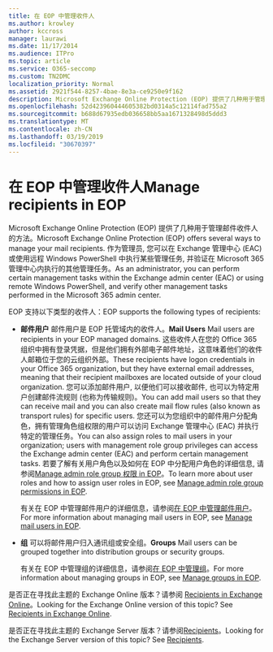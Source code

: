 ```yaml
---
title: 在 EOP 中管理收件人
ms.author: krowley
author: kccross
manager: laurawi
ms.date: 11/17/2014
ms.audience: ITPro
ms.topic: article
ms.service: O365-seccomp
ms.custom: TN2DMC
localization_priority: Normal
ms.assetid: 2921f544-8257-4bae-8e3a-ce9250e9f162
description: Microsoft Exchange Online Protection (EOP) 提供了几种用于管理邮件收件人的方法。 作为管理员, 您可以在 Exchange 管理中心 (EAC) 或使用远程 Windows PowerShell 中执行某些管理任务, 并验证在 Microsoft 365 管理中心内执行的其他管理任务。
ms.openlocfilehash: 52d423960444605382bd0314a5c12114fad755a2
ms.sourcegitcommit: b688d67935edb036658bb5aa1671328498d5ddd3
ms.translationtype: MT
ms.contentlocale: zh-CN
ms.lasthandoff: 03/19/2019
ms.locfileid: "30670397"
---
```

# <a name="manage-recipients-in-eop"></a><span data-ttu-id="35180-104">在 EOP 中管理收件人</span><span class="sxs-lookup"><span data-stu-id="35180-104">Manage recipients in EOP</span></span>

<span data-ttu-id="35180-105">Microsoft Exchange Online Protection (EOP) 提供了几种用于管理邮件收件人的方法。</span><span class="sxs-lookup"><span data-stu-id="35180-105">Microsoft Exchange Online Protection (EOP) offers several ways to manage your mail recipients.</span></span> <span data-ttu-id="35180-106">作为管理员, 您可以在 Exchange 管理中心 (EAC) 或使用远程 Windows PowerShell 中执行某些管理任务, 并验证在 Microsoft 365 管理中心内执行的其他管理任务。</span><span class="sxs-lookup"><span data-stu-id="35180-106">As an administrator, you can perform certain management tasks within the Exchange admin center (EAC) or using remote Windows PowerShell, and verify other management tasks performed in the Microsoft 365 admin center.</span></span>
  
<span data-ttu-id="35180-107">EOP 支持以下类型的收件人：</span><span class="sxs-lookup"><span data-stu-id="35180-107">EOP supports the following types of recipients:</span></span>
  
- <span data-ttu-id="35180-108">**邮件用户** 邮件用户是 EOP 托管域内的收件人。</span><span class="sxs-lookup"><span data-stu-id="35180-108">**Mail Users** Mail users are recipients in your EOP managed domains.</span></span> <span data-ttu-id="35180-109">这些收件人在您的 Office 365 组织中拥有登录凭据，但是他们拥有外部电子邮件地址，这意味着他们的收件人邮箱位于您的云组织外部。</span><span class="sxs-lookup"><span data-stu-id="35180-109">These recipients have logon credentials in your Office 365 organization, but they have external email addresses, meaning that their recipient mailboxes are located outside of your cloud organization.</span></span> <span data-ttu-id="35180-110">您可以添加邮件用户, 以便他们可以接收邮件, 也可以为特定用户创建邮件流规则 (也称为传输规则)。</span><span class="sxs-lookup"><span data-stu-id="35180-110">You can add mail users so that they can receive mail and you can also create mail flow rules (also known as transport rules) for specific users.</span></span> <span data-ttu-id="35180-111">您还可以为您组织中的邮件用户分配角色，拥有管理角色组权限的用户可以访问 Exchange 管理中心 (EAC) 并执行特定的管理任务。</span><span class="sxs-lookup"><span data-stu-id="35180-111">You can also assign roles to mail users in your organization; users with management role group privileges can access the Exchange admin center (EAC) and perform certain management tasks.</span></span> <span data-ttu-id="35180-112">若要了解有关用户角色以及如何在 EOP 中分配用户角色的详细信息, 请参阅[Manage admin role group 权限 in EOP](manage-admin-role-group-permissions-in-eop.md)。</span><span class="sxs-lookup"><span data-stu-id="35180-112">To learn more about user roles and how to assign user roles in EOP, see [Manage admin role group permissions in EOP](manage-admin-role-group-permissions-in-eop.md).</span></span>
    
    <span data-ttu-id="35180-113">有关在 EOP 中管理邮件用户的详细信息，请参阅[在 EOP 中管理邮件用户](manage-mail-users-in-eop.md)。</span><span class="sxs-lookup"><span data-stu-id="35180-113">For more information about managing mail users in EOP, see [Manage mail users in EOP](manage-mail-users-in-eop.md).</span></span>
    
- <span data-ttu-id="35180-114">**组** 可以将邮件用户归入通讯组或安全组。</span><span class="sxs-lookup"><span data-stu-id="35180-114">**Groups** Mail users can be grouped together into distribution groups or security groups.</span></span> 
    
    <span data-ttu-id="35180-115">有关在 EOP 中管理组的详细信息，请参阅[在 EOP 中管理组](manage-groups-in-eop.md)。</span><span class="sxs-lookup"><span data-stu-id="35180-115">For more information about managing groups in EOP, see [Manage groups in EOP](manage-groups-in-eop.md).</span></span>
    
<span data-ttu-id="35180-p104">是否正在寻找此主题的 Exchange Online 版本？请参阅 [Recipients in Exchange Online](http://technet.microsoft.com/library/50d16941-5cd7-435d-8715-e2b69f8410ab.aspx)。</span><span class="sxs-lookup"><span data-stu-id="35180-p104">Looking for the Exchange Online version of this topic? See [Recipients in Exchange Online](http://technet.microsoft.com/library/50d16941-5cd7-435d-8715-e2b69f8410ab.aspx).</span></span>
  
<span data-ttu-id="35180-p105">是否正在寻找此主题的 Exchange Server 版本？请参阅[Recipients](http://technet.microsoft.com/library/40300ed4-85a5-463d-bb3a-cf787bd44e9d.aspx)。</span><span class="sxs-lookup"><span data-stu-id="35180-p105">Looking for the Exchange Server version of this topic? See [Recipients](http://technet.microsoft.com/library/40300ed4-85a5-463d-bb3a-cf787bd44e9d.aspx).</span></span>
  

